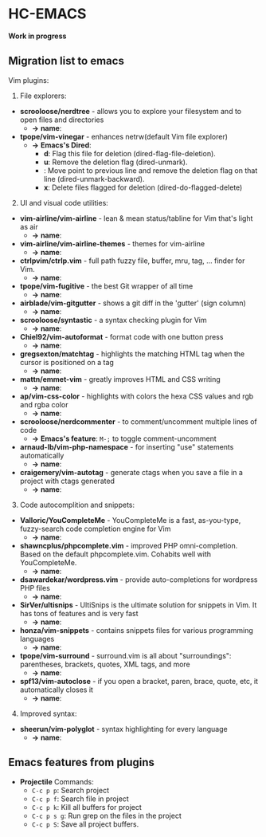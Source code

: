 # HC-EMACS
**Work in progress**

## Migration list to emacs

Vim plugins:
1. File explorers:
* **scrooloose/nerdtree** - allows you to explore your filesystem and to open files and directories
    * **->** **name**: 
* **tpope/vim-vinegar** - enhances netrw(default Vim file explorer)
    * **->** **Emacs's Dired**:
        * **d**: Flag this file for deletion (dired-flag-file-deletion).
        * **u**: Remove the deletion flag (dired-unmark).
        * **<DEL>**: Move point to previous line and remove the deletion flag on that line (dired-unmark-backward).
        * **x**: Delete files flagged for deletion (dired-do-flagged-delete)
2. UI and visual code utilities:
* **vim-airline/vim-airline** - lean & mean status/tabline for Vim that's light as air
    * **->** **name**: 
* **vim-airline/vim-airline-themes** - themes for vim-airline
    * **->** **name**: 
* **ctrlpvim/ctrlp.vim** - full path fuzzy file, buffer, mru, tag, ... finder for Vim.
    * **->** **name**: 
* **tpope/vim-fugitive** - the best Git wrapper of all time
    * **->** **name**: 
* **airblade/vim-gitgutter** - shows a git diff in the 'gutter' (sign column)
    * **->** **name**: 
* **scrooloose/syntastic** - a syntax checking plugin for Vim
    * **->** **name**: 
* **Chiel92/vim-autoformat** - format code with one button press
    * **->** **name**: 
* **gregsexton/matchtag** - highlights the matching HTML tag when the cursor is positioned on a tag
    * **->** **name**: 
* **mattn/emmet-vim** - greatly improves HTML and CSS writing
    * **->** **name**: 
* **ap/vim-css-color** - highlights with colors the hexa CSS values and rgb and rgba color
    * **->** **name**: 
* **scrooloose/nerdcommenter** - to comment/uncomment multiple lines of code
    * **->** **Emacs's feature**: `M-;` to toggle comment-uncomment
* **arnaud-lb/vim-php-namespace** - for inserting "use" statements automatically
    * **->** **name**: 
* **craigemery/vim-autotag** - generate ctags when you save a file in a project with ctags generated
    * **->** **name**: 
3. Code autocomplition and snippets:
* **Valloric/YouCompleteMe** - YouCompleteMe is a fast, as-you-type, fuzzy-search code completion engine for Vim
    * **->** **name**: 
* **shawncplus/phpcomplete.vim** - improved PHP omni-completion. Based on the default phpcomplete.vim. Cohabits well with YouCompleteMe.
    * **->** **name**: 
* **dsawardekar/wordpress.vim** - provide auto-completions for wordpress PHP files
    * **->** **name**: 
* **SirVer/ultisnips** - UltiSnips is the ultimate solution for snippets in Vim. It has tons of features and is very fast
    * **->** **name**: 
* **honza/vim-snippets** - contains snippets files for various programming languages
    * **->** **name**: 
* **tpope/vim-surround** - surround.vim is all about "surroundings": parentheses, brackets, quotes, XML tags, and more
    * **->** **name**: 
* **spf13/vim-autoclose** - if you open a bracket, paren, brace, quote, etc, it automatically closes it
    * **->** **name**: 
4. Improved syntax:
* **sheerun/vim-polyglot** - syntax highlighting for every language
    * **->** **name**: 

## Emacs features from plugins

* **Projectile**
Commands:
    * `C-c p p`: Search project
    * `C-c p f`: Search file in project
    * `C-c p k`: Kill all buffers for project
    * `C-c p s g`: Run grep on the files in the project
    * `C-c p S`: Save all project buffers.
